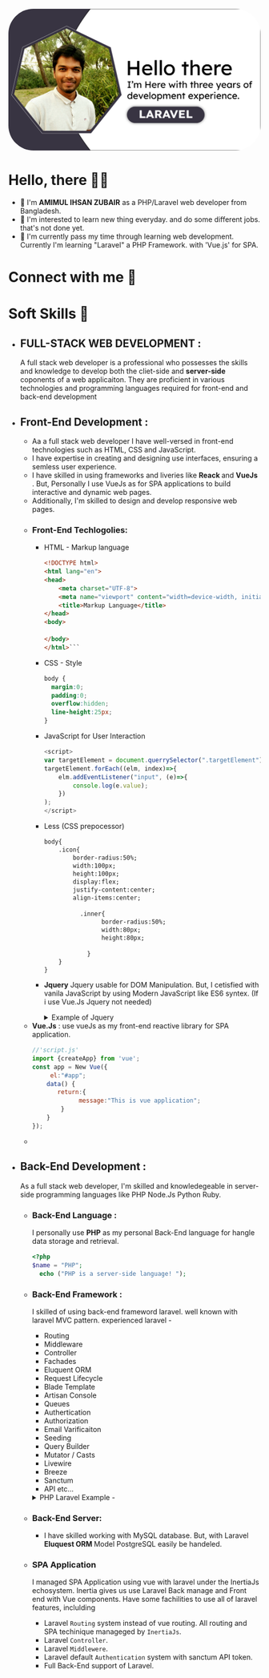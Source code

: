<p align="center">
    <img style="object-fit:covar; border-radius:50px" src="hero.png" >
</p>

# Hello, there 🙋‍♂️
- 👋 I'm <b>AMIMUL IHSAN ZUBAIR</b> as a PHP/Laravel web developer from Bangladesh.
- 👀 I'm interested to learn new thing everyday. and do some different jobs. that's not done yet.
- 🌱 I'm currently pass my time through learning web development. Currently I'm  learning "Laravel" a PHP Framework. with 'Vue.js' for SPA.

# Connect with me 📌

# Soft Skills 💪

- ## FULL-STACK WEB DEVELOPMENT :
    <p> A full stack web developer is a professional who possesses the skills and knowledge to develop both the <b></b>cliet-side</b> and     <b>server-side</b> coponents of a web applicaiton. They are proficient in various technologies and programming languages required for     front-end and back-end development</p>

- ## Front-End Development :
    - Aa a full stack web developer I have well-versed in front-end technologies such as HTML, CSS and JavaScript.
    - I have expertise in creating and designing use interfaces, ensuring a semless user experience.
    - I have skilled in using frameworks and liveries like <b> Reack </b> and <b> VueJs </b>. But, Personally I use VueJs as for SPA applications to build interactive and dynamic web pages.
    - Additionally, I'm skilled to design and develop responsive web pages.
    - ### Front-End Techlogolies:
        - HTML - Markup language
            ```HTML
            <!DOCTYPE html>
            <html lang="en">
            <head>
                <meta charset="UTF-8">
                <meta name="viewport" content="width=device-width, initial-scale=1.0">
                <title>Markup Language</title>
            </head>
            <body>
                
            </body>
            </html>```
        - CSS - Style
          ``` CSS
          body {
            margin:0;
            padding:0;
            overflow:hidden;
            line-height:25px;
          }
        - JavaScript for User Interaction
          ``` JavaScript
          <script>
          var targetElement = document.querrySelector(".targetElement");
          targetElement.forEach((elm, index)=>{
              elm.addEventListener("input", (e)=>{
                  console.log(e.value);
              })
          );
          </script> 
        - Less (CSS prepocessor)
          ```less
          body{
              .icon{
                  border-radius:50%;
                  width:100px;
                  height:100px;
                  display:flex;
                  justify-content:center;
                  align-items:center;
                  
                    .inner{
                          border-radius:50%;
                          width:80px;
                          height:80px;
                          
                      }
              }
          }
        - <b>Jquery</b> Jquery usable for DOM Manipulation. But, I cetisfied with vanila JavaScript by using Modern JavaScript like ES6 syntex.  (If i use Vue.Js Jquery not needed)

          <details>
              <summary>Example of Jquery</summary>

          ```JavaScript
          //have an array DOM, like this
          var dom_element = document.getElementsByClassName("dom_element");

          /**
          * we aware to assign an 'click' event listener each dom element when clicked.
          * with Jquery, done as like this
          */
          $(".dom_element").on("click", funciton(e){
            console.log(e);
          })

          /**
          * But, with vanila js. we have to loop through every dom_element array. then add 'click' listener one by one.
          * bellow example with ES6 syntex
          */
          do_element.forEach((d_elm, index)=>{
              d_elm.addEventListener("click", function(e){
                console.log(e);
              })
          })

          /**
          * if we aware to do with vanila JavaScript.
          * We have to loop throuth do_element with forloop.
          * sometimes a DOM array make with 'getElementsByClassName' not working with ES6 syntax. then use this technique
          */

          for(var i = 0, i < dom_element.length-1, i++){
          /**
            * when i is o. we get first array element by dom_element[i]. it continued till the last element of array. we get one by one array element
          */
            dom_element[i].addEventListener('click', function(e){
                    console.log(e);
              });
          }
        </details>
     - <b>Vue.Js</b> : use vueJs as my front-end reactive library for SPA application.
       ```JavaScript
       //'script.js'
       import {createApp} from 'vue';
       const app = New Vue({
            el:"#app";
           data() {
              return:{
                    message:"This is vue application";
               } 
           }
       });
     - 


- ## Back-End Development :
    As a full stack web developer, I'm skilled and knowledegeable in server-side programming languages like PHP Node.Js Python Ruby.
    - ### Back-End Language :
        </b> I personally use <b>PHP</b> as my personal Back-End language for hangle data storage and retrieval.
      ```php
      <?php
      $name = "PHP";
        echo ("PHP is a server-side language! ");
      
    - ### Back-End Framework :
       </b> I skilled of using back-end frameword laravel. well known with laravel MVC pattern. experienced laravel - 
        - Routing
        - Middleware
        - Controller
        - Fachades
        - Eluquent ORM
        - Request Lifecycle
        - Blade Template
        - Artisan Console
        - Queues
        - Authertication
        - Authorization
        - Email Varificaiton
        - Seeding
        - Query Builder
        - Mutator / Casts
        - Livewire
        - Breeze
        - Sanctum
        - API etc...
      
        <details>
          <summary>PHP Laravel Example - </summary>
            

      ```php 
            <?php

            namespace App\Http\Controllers\admin;
            
            use App\Http\Controllers\Controller;
            use App\Models\client_message;
            // use App\Models\landBusiness;
            use Illuminate\Http\Request;
            use Illuminate\Support\Facades\DB;
            use App\Models\project;
            use App\Models\project_category;
            use Illuminate\Support\Str;
            // use App\Models\project_image;
            use App\Models\readyFlat;
            use App\Models\User;
            // use FontLib\Table\Type\name;
            use Illuminate\Support\Facades\Auth;
            use Illuminate\Validation\Rule;
            // use App\Notifications\ResetPasswordNotification;
            use Illuminate\Support\Facades\Hash;
            use Illuminate\Validation\Rules;
            
            class adminController extends Controller
            {
                //project control index
                public function projectIndex(Request $req)
                {
                    return view('pages.back-end.project.index');
                }
                public function projectIndexByAjax()
                {
                    // $projCategory = project_category::all();
                    // $projectsAll = project::all();
            
                    $projectsAll = DB::table('projects')
                        ->select(
                            "projects.*",
                            "conditional-filters.b_name as filter_name",
                            "project_categories.b_name as category_name",
                        )
                        ->leftJoin("conditional-filters", "projects.status", "conditional-filters.id")
                        ->leftJoin("project_categories", "projects.category", "project_categories.id")
                        ->get();
                    // return $projectsAll;
                    return view("pages.back-end.project.indexAjax", compact("projectsAll"));
                }
            
    
            </details>
    
    - ### Back-End Server:
        - I have skilled working with MySQL database. But, with Laravel <b>Eluquest ORM </b> Model PostgreSQL easily be handeled.

    - ### SPA Application
      I managed SPA Application using vue with laravel under the InertiaJs echosystem. Inertia gives us use Laravel Back manage and Front end with Vue components. Have some fachilities to use all of laravel features, inclulding
      - Laravel `Routing` system instead of vue routing. All routing and SPA techinique manageged by `InertiaJs`.
      - Laravel `Controller`.
      - Laravel `Middlewere`.
      - Laravel default `Authentication` system with sanctum API token.
      - Full Back-End support of Laravel.



<!---
aizubair21/aizubair21 is a ✨ special ✨ repository because its `README.md` (this file) appears on your GitHub profile.
You can click the Preview link to take a look at your changes.
--->


